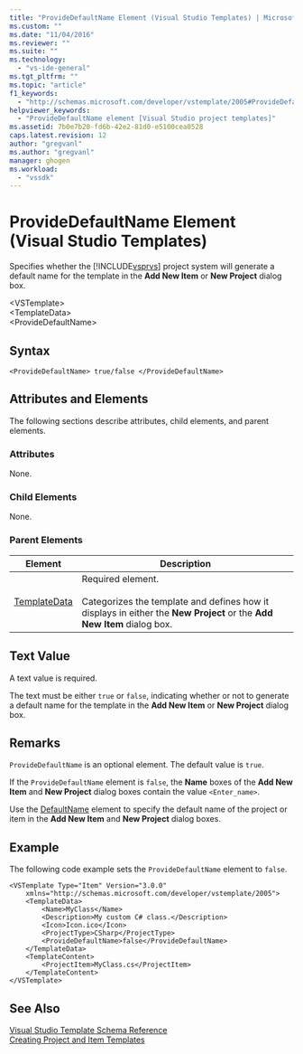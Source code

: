 ```yaml
---
title: "ProvideDefaultName Element (Visual Studio Templates) | Microsoft Docs"
ms.custom: ""
ms.date: "11/04/2016"
ms.reviewer: ""
ms.suite: ""
ms.technology: 
  - "vs-ide-general"
ms.tgt_pltfrm: ""
ms.topic: "article"
f1_keywords: 
  - "http://schemas.microsoft.com/developer/vstemplate/2005#ProvideDefaultName"
helpviewer_keywords: 
  - "ProvideDefaultName element [Visual Studio project templates]"
ms.assetid: 7b0e7b20-fd6b-42e2-81d0-e5100cea0528
caps.latest.revision: 12
author: "gregvanl"
ms.author: "gregvanl"
manager: ghogen
ms.workload: 
  - "vssdk"
---
```

# ProvideDefaultName Element (Visual Studio Templates)
Specifies whether the [!INCLUDE[vsprvs](../code-quality/includes/vsprvs_md.md)] project system will generate a default name for the template in the **Add New Item** or **New Project** dialog box.  
  
 \<VSTemplate>  
 \<TemplateData>  
 \<ProvideDefaultName>  
  
## Syntax  
  
```  
<ProvideDefaultName> true/false </ProvideDefaultName>  
```  
  
## Attributes and Elements  
 The following sections describe attributes, child elements, and parent elements.  
  
### Attributes  
 None.  
  
### Child Elements  
 None.  
  
### Parent Elements  
  
|Element|Description|  
|-------------|-----------------|  
|[TemplateData](../extensibility/templatedata-element-visual-studio-templates.md)|Required element.<br /><br /> Categorizes the template and defines how it displays in either the **New Project** or the **Add New Item** dialog box.|  
  
## Text Value  
 A text value is required.  
  
 The text must be either `true` or `false`, indicating whether or not to generate a default name for the template in the **Add New Item** or **New Project** dialog box.  
  
## Remarks  
 `ProvideDefaultName` is an optional element. The default value is `true`.  
  
 If the `ProvideDefaultName` element is `false`, the **Name** boxes of the **Add New Item** and **New Project** dialog boxes contain the value `<Enter_name>`.  
  
 Use the [DefaultName](../extensibility/defaultname-element-visual-studio-templates.md) element to specify the default name of the project or item in the **Add New Item** and **New Project** dialog boxes.  
  
## Example  
 The following code example sets the `ProvideDefaultName` element to `false`.  
  
```  
<VSTemplate Type="Item" Version="3.0.0"  
    xmlns="http://schemas.microsoft.com/developer/vstemplate/2005">  
    <TemplateData>  
        <Name>MyClass</Name>  
        <Description>My custom C# class.</Description>  
        <Icon>Icon.ico</Icon>  
        <ProjectType>CSharp</ProjectType>  
        <ProvideDefaultName>false</ProvideDefaultName>  
    </TemplateData>  
    <TemplateContent>  
        <ProjectItem>MyClass.cs</ProjectItem>  
    </TemplateContent>  
</VSTemplate>  
```  
  
## See Also  
 [Visual Studio Template Schema Reference](../extensibility/visual-studio-template-schema-reference.md)   
 [Creating Project and Item Templates](../ide/creating-project-and-item-templates.md)